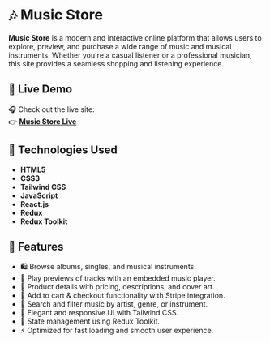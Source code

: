 # 🎶 Music Store

**Music Store** is a modern and interactive online platform that allows users to explore, preview, and purchase a wide range of music and musical instruments. Whether you're a casual listener or a professional musician, this site provides a seamless shopping and listening experience.

## 🔗 Live Demo

🎧 Check out the live site:  
👉 [**Music Store Live**](https://music-store-rho.vercel.app/)

## 🧰 Technologies Used

- **HTML5**
- **CSS3**
- **Tailwind CSS**
- **JavaScript**
- **React.js**
- **Redux**
- **Redux Toolkit**


## 🎵 Features

- 🛍️ Browse albums, singles, and musical instruments.
- 🎼 Play previews of tracks with an embedded music player.
- 🧾 Product details with pricing, descriptions, and cover art.
- 🛒 Add to cart & checkout functionality with Stripe integration.
- 🔎 Search and filter music by artist, genre, or instrument.
- 🎨 Elegant and responsive UI with Tailwind CSS.
- 🔄 State management using Redux Toolkit.
- ⚡ Optimized for fast loading and smooth user experience.

